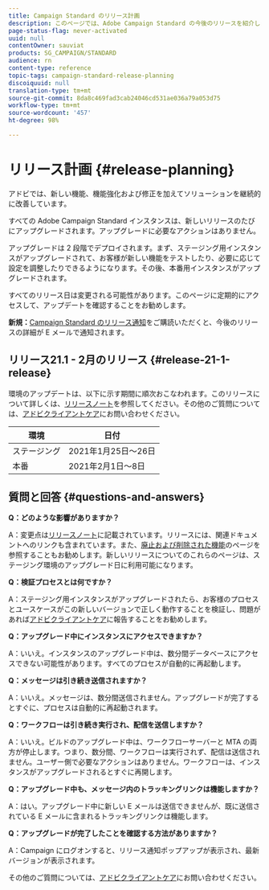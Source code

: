 ```yaml
---
title: Campaign Standard のリリース計画
description: このページでは、Adobe Campaign Standard の今後のリリースを紹介します。
page-status-flag: never-activated
uuid: null
contentOwner: sauviat
products: SG_CAMPAIGN/STANDARD
audience: rn
content-type: reference
topic-tags: campaign-standard-release-planning
discoiquuid: null
translation-type: tm+mt
source-git-commit: 8da8c469fad3cab24046cd531ae036a79a053d75
workflow-type: tm+mt
source-wordcount: '457'
ht-degree: 98%

---
```



# リリース計画 {#release-planning}

アドビでは、新しい機能、機能強化および修正を加えてソリューションを継続的に改善しています。

すべての Adobe Campaign Standard インスタンスは、新しいリリースのたびにアップグレードされます。アップグレードに必要なアクションはありません。

アップグレードは 2 段階でデプロイされます。まず、ステージング用インスタンスがアップグレードされて、お客様が新しい機能をテストしたり、必要に応じて設定を調整したりできるようになります。その後、本番用インスタンスがアップグレードされます。

すべてのリリース日は変更される可能性があります。このページに定期的にアクセスして、アップデートを確認することをお勧めします。

**新規：**[Campaign Standard のリリース通知](http://amc-mkt-prod1-t.adobe-campaign.com/lp/LP25?service=%40rZ5cqp2DgNzrgz0alKPInakNbPSTeJYozZYnS7Wbs802u4GlISkHZX4omtK00nAU6xzZ6luEWQzr7kQ9pkCwJYumWkU)をご購読いただくと、今後のリリースの詳細が E メールで通知されます。

## リリース21.1 - 2月のリリース {#release-21-1-release}

環境のアップデートは、以下に示す期間に順次おこなわれます。このリリースについて詳しくは、[リリースノート](../../rn/using/release-notes.md)を参照してください。その他のご質問については、[アドビクライアントケア](https://helpx.adobe.com/jp/enterprise/using/support-for-experience-cloud.html)にお問い合わせください。

<table>
 <thead>
  <tr>
   <th> 環境<br /> </th>
   <th> 日付<br /> </th>
  </tr>
 </thead>
 <tbody>
  <tr>
   <td>ステージング<br /> </td>
   <td>2021年1月25日～26日<br /> </td>
  </tr>
  <tr>
   <td> 本番<br /> </td>
   <td>2021年2月1日～8日<br /> </td>
  </tr>
 </tbody>
</table>

## 質問と回答 {#questions-and-answers}

**Q：どのような影響がありますか？**

A：変更点は[リリースノート](../../rn/using/release-notes.md)に記載されています。リリースには、関連ドキュメントへのリンクも含まれています。また、[廃止および削除された機能](https://helpx.adobe.com/jp/campaign/kb/acs-deprecated-and-removed-features.html)のページを参照することもお勧めします。新しいリリースについてのこれらのページは、ステージング環境のアップグレード日に利用可能になります。

**Q：検証プロセスとは何ですか？**

A：ステージング用インスタンスがアップグレードされたら、お客様のプロセスとユースケースがこの新しいバージョンで正しく動作することを検証し、問題があれば[アドビクライアントケア](https://helpx.adobe.com/jp/enterprise/using/support-for-experience-cloud.html)に報告することをお勧めします。

**Q：アップグレード中にインスタンスにアクセスできますか？**

A：いいえ。インスタンスのアップグレード中は、数分間データベースにアクセスできない可能性があります。すべてのプロセスが自動的に再起動します。

**Q：メッセージは引き続き送信されますか？**

A：いいえ。メッセージは、数分間送信されません。アップグレードが完了するとすぐに、プロセスは自動的に再起動されます。

**Q：ワークフローは引き続き実行され、配信を送信しますか？**

A：いいえ。ビルドのアップグレード中は、ワークフローサーバーと MTA の両方が停止します。つまり、数分間、ワークフローは実行されず、配信は送信されません。ユーザー側で必要なアクションはありません。ワークフローは、インスタンスがアップグレードされるとすぐに再開します。

**Q：アップグレード中も、メッセージ内のトラッキングリンクは機能しますか？**

A：はい。アップグレード中に新しい E メールは送信できませんが、既に送信されている E メールに含まれるトラッキングリンクは機能します。

**Q：アップグレードが完了したことを確認する方法がありますか？**

A：Campaign にログオンすると、リリース通知ポップアップが表示され、最新バージョンが表示されます。

その他のご質問については、[アドビクライアントケア](https://helpx.adobe.com/jp/enterprise/using/support-for-experience-cloud.html)にお問い合わせください。
